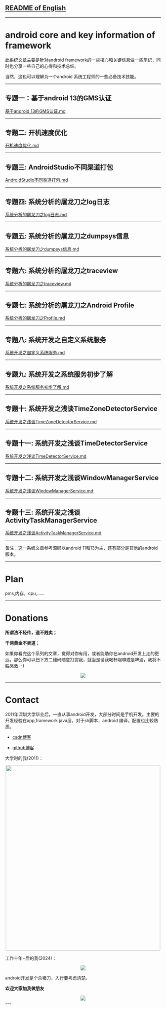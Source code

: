 
## [README of English][readme]

---

# android core and key information of framework


此系统文章主要是针对android framework的一些核心和关键信息做一些笔记，同时也分享一些自己的心得和技术总结。


当然，这也可以理解为一个android 系统工程师的一些必备技术技能。

---

## 专题一：基于android 13的GMS认证
[基于android 13的GMS认证.md](./专题一_基于android_13的GMS认证/基于android_13的GMS认证.md)

---

## 专题二: 开机速度优化
[开机速度优化.md](./专题二_开机速度优化/开机速度优化.md)

---

## 专题三: AndroidStudio不同渠道打包
[AndroidStudio不同渠道打包.md](./专题三_AndroidStudio不同渠道打包/AndroidStudio不同渠道打包.md)

---

## 专题四: 系统分析的屠龙刀之log日志
[系统分析的屠龙刀之log日志.md](./专题四_系统分析的屠龙刀之log日志/系统分析的屠龙刀之log日志.md)

---

## 专题五: 系统分析的屠龙刀之dumpsys信息
[系统分析的屠龙刀之dumpsys信息.md](./专题五_系统分析的屠龙刀之dumpsys信息/系统分析的屠龙刀之dumpsys信息.md)

---

## 专题六: 系统分析的屠龙刀之traceview
[系统分析的屠龙刀之traceview.md](./专题六_系统分析的屠龙刀之traceview/系统分析的屠龙刀之traceview.md)

---

## 专题七: 系统分析的屠龙刀之Android Profile
[系统分析的屠龙刀之Profile.md](./专题七_系统分析的屠龙刀之Profile/系统分析的屠龙刀之Profile.md)

---

## 专题八: 系统开发之自定义系统服务
[系统开发之自定义系统服务.md](./专题八_系统开发之自定义系统服务/系统开发之自定义系统服务.md)

---

## 专题九: 系统开发之系统服务初步了解
[系统开发之系统服务初步了解.md](./专题九_系统开发之系统服务初步了解/系统开发之系统服务初步了解.md)

---

## 专题十: 系统开发之浅谈TimeZoneDetectorService
[系统开发之浅谈TimeZoneDetectorService.md](./专题十_系统开发之浅谈TimeZoneDetectorService/系统开发之浅谈TimeZoneDetectorService.md)

---

## 专题十一: 系统开发之浅谈TimeDetectorService
[系统开发之浅谈TimeDetectorService.md](./专题十一_系统开发之浅谈TimeDetectorService/系统开发之浅谈TimeDetectorService.md)

---

## 专题十二: 系统开发之浅谈WindowManagerService
[系统开发之浅谈WindowManagerService.md](./专题十二_系统开发之浅谈WindowManagerService/系统开发之浅谈WindowManagerService.md)

---

## 专题十三: 系统开发之浅谈ActivityTaskManagerService
[系统开发之浅谈ActivityTaskManagerService.md](./专题十三_系统开发之浅谈ActivityTaskManagerService/系统开发之浅谈ActivityTaskManagerService.md)

---

备注：这一系统文章参考源码以android 11和13为主，还有部分是其他的android 版本。

---
# Plan
pms,内存，cpu,......


---
# Donations

**所谓法不轻传，道不贱卖；**

**千两黄金不卖道；**

如果你看完这个系列的文章，觉得对你有用，或者能助你在android开发上走的更远，那么你可以扫下方二维码随意打赏我，就当是请我喝杯咖啡或是啤酒，我将不胜感激 :-)


<div align=center>
<img src=".\Images\donate.png">
<div align=left>

---
# Contact

2011年深圳大学毕业后，一直从事android开发，大部分时间是手机开发。主要的开发经验在app,framework java层，对于sh脚本，android 编译，配置也比较熟悉。

- [csdn博客](https://blog.csdn.net/hfreeman2008)

- [github博客](https://github.com/hfreeman2008)

大学时的我(2011)：
<div align=center>
<img src=".\Images\2008年大学.png" width=500 height=600>
<div align=left>

工作十年+后的我(2024)：
<div align=center>
<img src=".\Images\2024年工作时的照片.png">
<div align=left>

android开发是个杀猪刀，入行要考虑清楚。


**欢迎大家加我做朋友**
<div align=center>
<img src=".\Images\weixin_hxm_001.png">
<div align=left>
---


[readme]: https://github.com/hfreeman2008/android_core_framework/blob/main/README.md
[readme-cn]: https://github.com/hfreeman2008/android_core_framework/blob/main/README-CN.md
[title_image]: https://github.com/hfreeman2008/android_core_framework/flower_red_003.png
